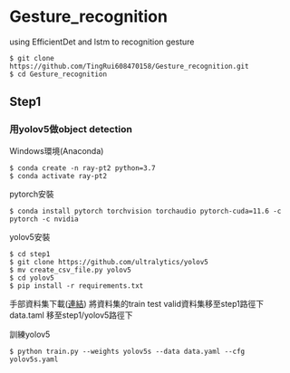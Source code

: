 # Gesture_recognition
using EfficientDet and lstm to recognition gesture

```
$ git clone https://github.com/TingRui608470158/Gesture_recognition.git
$ cd Gesture_recognition
```
## Step1 
### 用yolov5做object detection

Windows環境(Anaconda)
```
$ conda create -n ray-pt2 python=3.7
$ conda activate ray-pt2
```
pytorch安裝
```
$ conda install pytorch torchvision torchaudio pytorch-cuda=11.6 -c pytorch -c nvidia

```
yolov5安裝
```
$ cd step1
$ git clone https://github.com/ultralytics/yolov5  
$ mv create_csv_file.py yolov5
$ cd yolov5
$ pip install -r requirements.txt  
```

手部資料集下載([連結](https://drive.google.com/file/d/1N59Gne5AfxXC6mqmHFVToakzUHqRj8nz/view?usp=share_link))
將資料集的train test valid資料集移至step1路徑下
data.taml 移至step1/yolov5路徑下

訓練yolov5
```
$ python train.py --weights yolov5s --data data.yaml --cfg yolov5s.yaml
```

